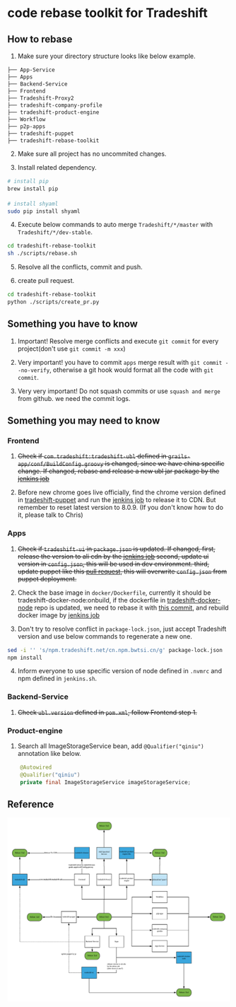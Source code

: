 # code rebase toolkit for Tradeshift

## How to rebase
1. Make sure your directory structure looks like below example.
```
├── App-Service
├── Apps
├── Backend-Service
├── Frontend
├── Tradeshift-Proxy2
├── tradeshift-company-profile
├── tradeshift-product-engine
├── Workflow
├── p2p-apps
├── tradeshift-puppet
├── tradeshift-rebase-toolkit
```

2. Make sure all project has no uncommited changes.

3. Install related dependency.
```bash
# install pip
brew install pip

# install shyaml
sudo pip install shyaml
``` 

4. Execute below commands to auto merge `Tradeshift/*/master` with `Tradeshift/*/dev-stable`.
```bash
cd tradeshift-rebase-toolkit
sh ./scripts/rebase.sh
```

5. Resolve all the conflicts, commit and push.

6. create pull request.
```bash
cd tradeshift-rebase-toolkit
python ./scripts/create_pr.py
```

## Something you have to know

1. Important! Resolve merge conflicts and execute `git commit` for every project(don't use `git commit -m xxx`)

2. Very important! you have to commit `apps` merge result with `git commit --no-verify`, otherwise a git hook would format all the code with `git commit`.

3. Very very important! Do not squash commits or use `squash and merge` from github. we need the commit logs.

## Something you may need to know

### Frontend
1. ~~Check if `com.tradeshift:tradeshift-ubl` defined in `grails-app/conf/BuildConfig.groovy` is changed, since we have china specific change.
If changed, rebase and release a new ubl jar package by the [jenkins job](https://cn.ci.bwtsi.cn/job/CB-Backend-Ubl-Manual-Release/)~~

2. Before new chrome goes live officially, find the chrome version defined in [tradeshift-puppet](https://github.com/Tradeshift/tradeshift-puppet/blob/testing/hiera/versions.yaml#L19) and run the [jenkins job](https://cn.ci.bwtsi.cn/job/tradeshift-chrome-release/) to release it to CDN. But remember to reset latest version to 8.0.9. (If you don't know how to do it, please talk to Chris)

### Apps
1. ~~Check if `tradeshift-ui` in `package.json` is updated.
If changed, first, release the version to ali cdn by the [jenkins job](https://cn.ci.bwtsi.cn/job/CB-Tradeshift-UI-Manual-Release/configure)
second, update ui version in `config.json`, this will be used in dev environment.
third, update puppet like this [pull request](https://github.com/TradeshiftCN/tradeshift-puppet/pull/680/files), this will overwrite `config.json` from puppet deployment.~~

2. Check the base image in `docker/Dockerfile`, currently it should be tradeshift-docker-node:onbuild,
if the dockerfile in [tradeshift-docker-node](https://github.com/Tradeshift/tradeshift-docker-node/) repo is updated,
we need to rebase it with [this commit](https://github.com/TradeshiftCN/tradeshift-docker-node/commit/2a7cf11558e5c2d93e50c2b7b8ceaf758df99323),
and rebuild docker image by [jenkins job](https://cn.ci.bwtsi.cn/job/CB-Tradeshift-Docker-Node-Manual-Release/)

3. Don't try to resolve conflict in `package-lock.json`, just accept Tradeshift version and use below commands to regenerate a new one.
```bash
sed -i '' 's/npm.tradeshift.net/cn.npm.bwtsi.cn/g' package-lock.json
npm install
```

4. Inform everyone to use specific version of node defined in `.nvmrc` and npm defined in `jenkins.sh`.

### Backend-Service
1. ~~Check `ubl.version` defined in `pom.xml`, follow Frontend step 1.~~

### Product-engine
1. Search all ImageStorageService bean, add `@Qualifier("qiniu")` annotation like below. 
```java
    @Autowired
    @Qualifier("qiniu")
    private final ImageStorageService imageStorageService;
```

## Reference

![Image of Relation](https://raw.githubusercontent.com/TradeshiftCN/tradeshift-rebase-toolkit/master/chart/Rebase%20relation.png)

